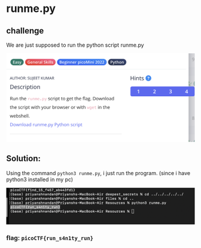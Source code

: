 # runme.py

## challenge

We are just supposed to run the python script runme.py

![problem](images/runme.pyq.png)

## Solution:

Using the command ```python3 runme.py```, i just run the program. (since i have python3 installed in my pc)

![ans](images/runme.pyans.png)

### flag: ```picoCTF{run_s4n1ty_run}```